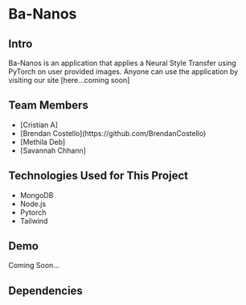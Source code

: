 # Ba-Nanos

## Intro

Ba-Nanos is an application that applies a Neural Style Transfer using PyTorch on user provided images. Anyone can use the application by visiting our site [here...coming soon]

## Team Members
<ul>
<li>[Cristian A]</li>
<li>[Brendan Costello](https://github.com/BrendanCostello)</li>
<li>[Methila Deb]</li>
<li>[Savannah Chhann]</li>
</ul>

## Technologies Used for This Project
<ul>
<li>MongoDB</li>
<li>Node.js</li>
<li>Pytorch</li>
<li>Tailwind</li>
</ul>

## Demo

Coming Soon...

## Dependencies

